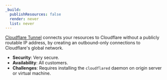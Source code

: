 ```yaml
---
_build:
  publishResources: false
  render: never
  list: never
---
```


[Cloudflare Tunnel](/cloudflare-one/connections/connect-networks/) connects your resources to Cloudflare without a publicly routable IP address, by creating an outbound-only connections to Cloudflare's global network.

- **Security**: Very secure.
- **Availability**: All customers.
- **Challenges**: Requires installing the `cloudflared` daemon on origin server or virtual machine.